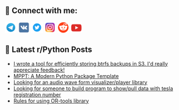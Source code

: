 ## 🔎 Connect with me:
[<img src="https://github.com/bullbesh/bullbesh/blob/main/images/Telegram.png" width="32" height="32" />](https://t.me/bullbesh)
[<img src="https://github.com/bullbesh/bullbesh/blob/main/images/VK.png" width="32" height="32" />](https://vk.com/bullbesh)
[<img src="https://github.com/bullbesh/bullbesh/blob/main/images/Twitter.png" width="32" height="32" />](https://twitter.com/bullbesh1)
[<img src="https://github.com/bullbesh/bullbesh/blob/main/images/Instagram.png" width="32" height="32" />](https://www.instagram.com/bullbesh)
[<img src="https://github.com/bullbesh/bullbesh/blob/main/images/Reddit.png" width="32" height="32" />](https://www.reddit.com/user/bullbesh)
[<img src="https://github.com/bullbesh/bullbesh/blob/main/images/YouTube.png" width="32" height="32" />](https://www.youtube.com/channel/UCtfjRs6uzgq5mfm8S06WTcg)

## 📕 Latest r/Python Posts
<!-- BLOG-POST-LIST:START -->
- [I wrote a tool for efficiently storing btrfs backups in S3. I&#39;d really appreciate feedback!](https://www.reddit.com/r/Python/comments/1fftfm9/i_wrote_a_tool_for_efficiently_storing_btrfs/)
- [MPPT: A Modern Python Package Template](https://www.reddit.com/r/Python/comments/1ffr5ku/mppt_a_modern_python_package_template/)
- [Looking for an audio wave form visualizer/player library](https://www.reddit.com/r/Python/comments/1ffqlcu/looking_for_an_audio_wave_form_visualizerplayer/)
- [Looking for someone to build program to show/pull data with tesla registration number](https://www.reddit.com/r/Python/comments/1ffoova/looking_for_someone_to_build_program_to_showpull/)
- [Rules for using OR-tools library](https://www.reddit.com/r/Python/comments/1ffon9v/rules_for_using_ortools_library/)
<!-- BLOG-POST-LIST:END -->
